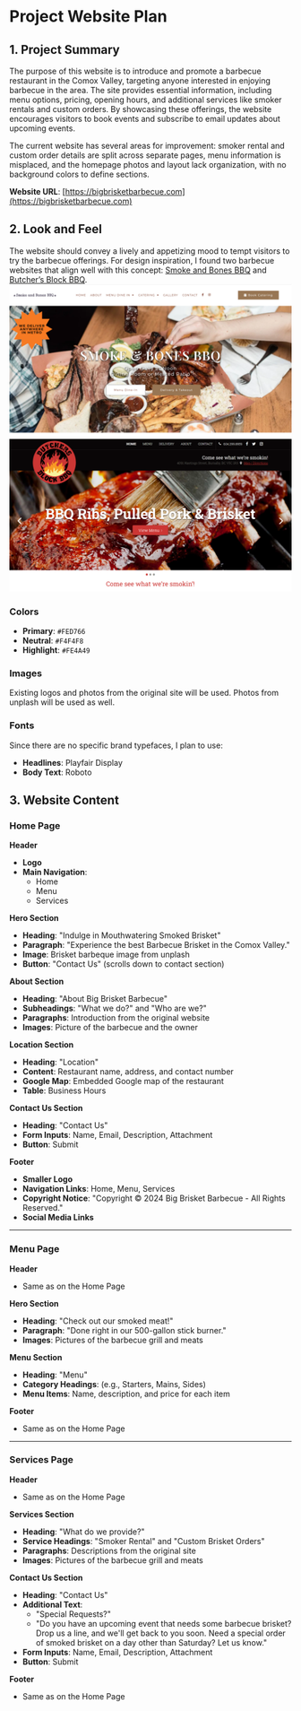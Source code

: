 # Project Website Plan


## 1. Project Summary

The purpose of this website is to introduce and promote a barbecue restaurant in the Comox Valley, targeting anyone interested in enjoying barbecue in the area. The site provides essential information, including menu options, pricing, opening hours, and additional services like smoker rentals and custom orders. By showcasing these offerings, the website encourages visitors to book events and subscribe to email updates about upcoming events.

The current website has several areas for improvement: smoker rental and custom order details are split across separate pages, menu information is misplaced, and the homepage photos and layout lack organization, with no background colors to define sections.

**Website URL**: [https://bigbrisketbarbecue.com](https://bigbrisketbarbecue.com)


## 2. Look and Feel

The website should convey a lively and appetizing mood to tempt visitors to try the barbecue offerings. For design inspiration, 
I found two barbecue websites that align well with this concept: [Smoke and Bones BBQ](https://smokeandbones.ca) and [Butcher’s Block BBQ](http://www.butchersblockbbq.com).
![Alt Smoke and Bones BBQ website](images/example1.png)
![Alt Butcher’s Block BBQ website](images/example2.png)

### Colors
- **Primary**: `#FED766`
- **Neutral**: `#F4F4F8`
- **Highlight**: `#FE4A49`

### Images
Existing logos and photos from the original site will be used. Photos from unplash will be used as well.

### Fonts
Since there are no specific brand typefaces, I plan to use:
- **Headlines**: Playfair Display
- **Body Text**: Roboto


## 3. Website Content

### Home Page

**Header**
- **Logo**
- **Main Navigation**:
  - Home
  - Menu
  - Services

**Hero Section**
- **Heading**: "Indulge in Mouthwatering Smoked Brisket"
- **Paragraph**: "Experience the best Barbecue Brisket in the Comox Valley."
- **Image**: Brisket barbeque image from unplash
- **Button**: "Contact Us" (scrolls down to contact section)

**About Section**
- **Heading**: "About Big Brisket Barbecue"
- **Subheadings**: "What we do?" and "Who are we?"
- **Paragraphs**: Introduction from the original website
- **Images**: Picture of the barbecue and the owner

**Location Section**
- **Heading**: "Location"
- **Content**: Restaurant name, address, and contact number
- **Google Map**: Embedded Google map of the restaurant
- **Table**: Business Hours

**Contact Us Section**
- **Heading**: "Contact Us"
- **Form Inputs**: Name, Email, Description, Attachment
- **Button**: Submit

**Footer**
- **Smaller Logo**
- **Navigation Links**: Home, Menu, Services
- **Copyright Notice**: "Copyright © 2024 Big Brisket Barbecue - All Rights Reserved."
- **Social Media Links**

---

### Menu Page

**Header**
- Same as on the Home Page

**Hero Section**
- **Heading**: "Check out our smoked meat!"
- **Paragraph**: "Done right in our 500-gallon stick burner."
- **Images**: Pictures of the barbecue grill and meats

**Menu Section**
- **Heading**: "Menu"
- **Category Headings**: (e.g., Starters, Mains, Sides)
- **Menu Items**: Name, description, and price for each item

**Footer**
- Same as on the Home Page

---

### Services Page

**Header**
- Same as on the Home Page

**Services Section**
- **Heading**: "What do we provide?"
- **Service Headings**: "Smoker Rental" and "Custom Brisket Orders"
- **Paragraphs**: Descriptions from the original site
- **Images**: Pictures of the barbecue grill and meats

**Contact Us Section**
- **Heading**: "Contact Us"
- **Additional Text**:
  - "Special Requests?"
  - "Do you have an upcoming event that needs some barbecue brisket? Drop us a line, and we'll get back to you soon. Need a special order of smoked brisket on a day other than Saturday? Let us know."
- **Form Inputs**: Name, Email, Description, Attachment
- **Button**: Submit

**Footer**
- Same as on the Home Page
